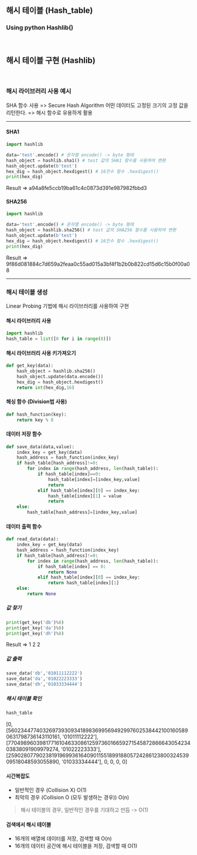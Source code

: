 ## 해시 테이블 (Hash_table)
### Using python Hashlib()
<br/>

## 해시 테이블 구현 (Hashlib)  
<br/>

### 해시 라이브러리 사용 예시
SHA 함수 사용 => Secure Hash Algorithm
어떤 데이터도 고정된 크기의 고정 값을 리턴한다. => 해시 함수로 유용하게 활용

---

#### SHA1
```python
import hashlib

data='test'.encode() # 문자열 encode() -> byte 형태 
hash_object = hashlib.sha1() # test 값의 SHA1 함수를 사용하여 변환
hash_object.update(b'test')
hex_dig = hash_object.hexdigest() # 16진수 함수 .hexdigest()
print(hex_dig)
```
Result => a94a8fe5ccb19ba61c4c0873d391e987982fbbd3

#### SHA256
```python
import hashlib

data='test'.encode() # 문자열 encode() -> byte 형태
hash_object = hashlib.sha256() # test 값의 SHA256 함수를 사용하여 변환
hash_object.update(b'test')
hex_dig = hash_object.hexdigest() # 16진수 함수 .hexdigest()
print(hex_dig)
```
Result => 9f86d081884c7d659a2feaa0c55ad015a3bf4f1b2b0b822cd15d6c15b0f00a08

---


### 해시 테이블 생성
Linear Probing 기법에 해시 라이브러리를 사용하여 구현

#### 해시 라이브러리 사용
```python
import hashlib
hash_table = list([0 for i in range(8)])
```
#### 해시 라이브러리 사용 키가져오기
```python
def get_key(data):
    hash_object = hashlib.sha256()
    hash_object.update(data.encode())
    hex_dig = hash_object.hexdigest()
    return int(hex_dig,16)
```

#### 해싱 함수 (Division법 사용)
```python
def hash_function(key):
    return key % 8
```

#### 데이터 저장 함수
```python
def save_data(data,value):
    index_key = get_key(data)
    hash_address = hash_function(index_key)
    if hash_table[hash_address]!=0:
        for index in range(hash_address, len(hash_table)):
            if hash_table[index]==0:
                hash_table[index]=[index_key,value]
                return
            elif hash_table[index][0] == index_key:
                hash_table[index][1] = value
                return
    else:
        hash_table[hash_address]=[index_key,value]
```

#### 데이터 출력 함수
```python
def read_data(data):
    index_key = get_key(data)
    hash_address = hash_function(index_key)
    if hash_table[hash_address]!=0:
        for index in range(hash_address, len(hash_table)):
            if hash_table[index] == 0:
                return None
            elif hash_table[index][0] == index_key:
                return hash_table[index][1]
    else:
        return None
```

##### 값 찾기
```python
print(get_key('db')%8)
print(get_key('da')%8)
print(get_key('dh')%8)
```

Result => 1 2 2

##### 값 출력
```python
save_data('db','01011112222')
save_data('da','01022223333')
save_data('dh','01033334444')
```

##### 해시 테이블 확인
```python
hash_table
```
[0,[56023447740326973930934189836995694929976025384421001605890631798736143110161, '01011112222'], [77049896039817716104633086125973601665927154587286664305423403838091909979274,  '01022223333'], [25902807790238191969936164090115518991880572428612380032453909518048593055890,  '01033334444'], 0, 0, 0, 0]

#### 시간복잡도
 * 일반적인 경우 (Collision X) O(1)
 * 최악의 경우 (Collision O (모두 발생하는 경우)) O(n)
 > 해시 테이블의 경우, 일반적인 경우를 기대하고 만듬 -> O(1)
 
#### 검색에서 해시 테이블
 * 16개의 배열에 데이터를 저장, 검색할 때 O(n)
 * 16개의 데이터 공간에 해시 테이블을 저장, 검색할 때 O(1)